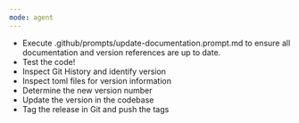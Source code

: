 ```yaml
---
mode: agent
---
```


- Execute .github/prompts/update-documentation.prompt.md to ensure all documentation and version references are up to date.
- Test the code!
- Inspect Git History and identify version
- Inspect toml files for version information
- Determine the new version number
- Update the version in the codebase
- Tag the release in Git and push the tags

